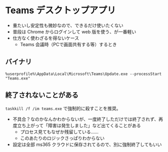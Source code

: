 # Teams デスクトップアプリ
- 重たいし安定性も微妙なので、できるだけ使いたくない
- 普段は Chrome からログインして web 版を使う、が一番軽い
- 仕方なく使わざるを得ないケース
    - Teams 会議時（PCで画面共有する等）するとき

## バイナリ
`%userprofile%\AppData\Local\Microsoft\Teams\Update.exe --processStart "Teams.exe"`

## 終了されないことがある
`taskkill /f /im teams.exe` で強制的に殺すことを推奨。

- 不具合？なのかなんかわからないが、一度終了しただけでは終了されず、再度立ち上がって「障害は発生しました」など出てくることがある
    - プロセス見てもなぜか残留している……
    - このあたりのロジックさっぱりわからない
- 設定は全部 ms365 クラウドに保存されてるので、別に強制終了してもいい
